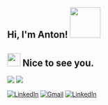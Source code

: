 <h2> Hi, I'm Anton! <img src="https://media.giphy.com/media/RPSXdpgvKh7d3FOvFo/giphy.gif" width="70"></h2>

<h2><img src="https://emojis.slackmojis.com/emojis/images/1495224255/2288/christmas_parrot.gif?1495224255" width="30"/> Nice to see you.</h2>

<p>
  <img src="https://github-readme-stats.mrdulin.vercel.app/api?username=anton-shumakov&show_icons=true&hide_border=true&hide=prs&theme=buefy">
  <img src="https://github-readme-stats.vercel.app/api/top-langs/?username=anton-shumakov&layout=compact&hide_border=true&theme=buefy&show_icons=true">
</p>
 

</div>
<a href="https://t.me/anton_shumakov/" target="_blank"><img src="https://img.shields.io/badge/-Telegram-c14438?style=flat-square&logo=Telegram&logoColor=white&link=https://t.me/anton_shumakov/" alt="LinkedIn"></a>
<a href="mailto:ashumakov42@gmail.com" target="_blank"><img src="https://img.shields.io/badge/-Gmail-c14438?style=flat-square&logo=Gmail&logoColor=white&link=mailto:ashumakov42@gmail.com" alt="Gmail"></a>
<a href="https://www.linkedin.com/in/anton-shumakov/" target="_blank"><img src="https://img.shields.io/badge/-LinkedIn-c14438?style=flat-square&logo=LinkedIn&logoColor=white&link=https://www.linkedin.com/in/anton-shumakov/" alt="LinkedIn"></a>
</div>
